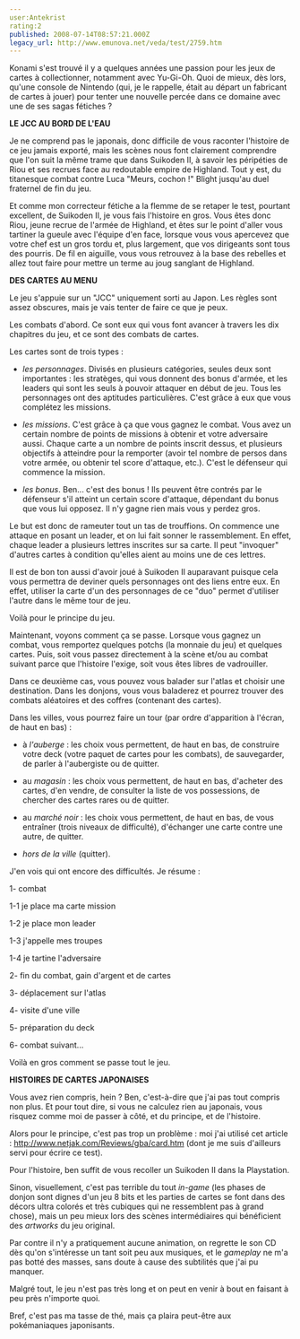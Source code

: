 ```yaml
---
user:Antekrist
rating:2
published: 2008-07-14T08:57:21.000Z
legacy_url: http://www.emunova.net/veda/test/2759.htm
---
```

Konami s'est trouvé il y a quelques années une passion pour les jeux de cartes à collectionner, notamment avec Yu-Gi-Oh. Quoi de mieux, dès lors, qu'une console de Nintendo (qui, je le rappelle, était au départ un fabricant de cartes à jouer) pour tenter une nouvelle percée dans ce domaine avec une de ses sagas fétiches ?  

  

**LE JCC AU BORD DE L'EAU**  

Je ne comprend pas le japonais, donc difficile de vous raconter l'histoire de ce jeu jamais exporté, mais les scènes nous font clairement comprendre que l'on suit la même trame que dans Suikoden II, à savoir les péripéties de Riou et ses recrues face au redoutable empire de Highland. Tout y est, du titanesque combat contre Luca "Meurs, cochon !" Blight jusqu'au duel fraternel de fin du jeu.  

Et comme mon correcteur fétiche a la flemme de se retaper le test, pourtant excellent, de Suikoden II, je vous fais l'histoire en gros. Vous êtes donc Riou, jeune recrue de l'armée de Highland, et êtes sur le point d'aller vous tartiner la gueule avec l'équipe d'en face, lorsque vous vous apercevez que votre chef est un gros tordu et, plus largement, que vos dirigeants sont tous des pourris. De fil en aiguille, vous vous retrouvez à la base des rebelles et allez tout faire pour mettre un terme au joug sanglant de Highland.  

  

**DES CARTES AU MENU**  

Le jeu s'appuie sur un "JCC" uniquement sorti au Japon. Les règles sont assez obscures, mais je vais tenter de faire ce que je peux.  

  

Les combats d'abord. Ce sont eux qui vous font avancer à travers les dix chapitres du jeu, et ce sont des combats de cartes.  

Les cartes sont de trois types :   

- _les personnages_. Divisés en plusieurs catégories, seules deux sont importantes : les stratèges, qui vous donnent des bonus d'armée, et les leaders qui sont les seuls à pouvoir attaquer en début de jeu. Tous les personnages ont des aptitudes particulières. C'est grâce à eux que vous complétez les missions.  

- _les missions_. C'est grâce à ça que vous gagnez le combat. Vous avez un certain nombre de points de missions à obtenir et votre adversaire aussi. Chaque carte a un nombre de points inscrit dessus, et plusieurs objectifs à atteindre pour la remporter (avoir tel nombre de persos dans votre armée, ou obtenir tel score d'attaque, etc.). C'est le défenseur qui commence la mission.  

- _les bonus_. Ben... c'est des bonus ! Ils peuvent être contrés par le défenseur s'il atteint un certain score d'attaque, dépendant du bonus que vous lui opposez. Il n'y gagne rien mais vous y perdez gros.  

Le but est donc de rameuter tout un tas de trouffions. On commence une attaque en posant un leader, et on lui fait sonner le rassemblement. En effet, chaque leader a plusieurs lettres inscrites sur sa carte. Il peut "invoquer" d'autres cartes à condition qu'elles aient au moins une de ces lettres.  

Il est de bon ton aussi d'avoir joué à Suikoden II auparavant puisque cela vous permettra de deviner quels personnages ont des liens entre eux. En effet, utiliser la carte d'un des personnages de ce "duo" permet d'utiliser l'autre dans le même tour de jeu.  

Voilà pour le principe du jeu.  

  

Maintenant, voyons comment ça se passe. Lorsque vous gagnez un combat, vous remportez quelques potchs (la monnaie du jeu) et quelques cartes. Puis, soit vous passez directement à la scène et/ou au combat suivant parce que l'histoire l'exige, soit vous êtes libres de vadrouiller.  

Dans ce deuxième cas, vous pouvez vous balader sur l'atlas et choisir une destination. Dans les donjons, vous vous baladerez et pourrez trouver des combats aléatoires et des coffres (contenant des cartes).  

Dans les villes, vous pourrez faire un tour (par ordre d'apparition à l'écran, de haut en bas) :   

- à _l'auberge_ : les choix vous permettent, de haut en bas, de construire votre deck (votre paquet de cartes pour les combats), de sauvegarder, de parler à l'aubergiste ou de quitter.  

- au _magasin_ : les choix vous permettent, de haut en bas, d'acheter des cartes, d'en vendre, de consulter la liste de vos possessions, de chercher des cartes rares ou de quitter.  

- au _marché noir_ : les choix vous permettent, de haut en bas, de vous entraîner (trois niveaux de difficulté), d'échanger une carte contre une autre, de quitter.  

- _hors de la ville_ (quitter).  

  

J'en vois qui ont encore des difficultés. Je résume :   

1- combat  

1-1 je place ma carte mission  

1-2 je place mon leader  

1-3 j'appelle mes troupes  

1-4 je tartine l'adversaire  

2- fin du combat, gain d'argent et de cartes  

3- déplacement sur l'atlas  

4- visite d'une ville  

5- préparation du deck  

6- combat suivant...  

Voilà en gros comment se passe tout le jeu.  

  

**HISTOIRES DE CARTES JAPONAISES**  

Vous avez rien compris, hein ? Ben, c'est-à-dire que j'ai pas tout compris non plus. Et pour tout dire, si vous ne calculez rien au japonais, vous risquez comme moi de passer à côté, et du principe, et de l'histoire.  

Alors pour le principe, c'est pas trop un problème : moi j'ai utilisé cet article : http://www.netjak.com/Reviews/gba/card.htm (dont je me suis d'ailleurs servi pour écrire ce test).  

Pour l'histoire, ben suffit de vous recoller un Suikoden II dans la Playstation.  

Sinon, visuellement, c'est pas terrible du tout _in-game_ (les phases de donjon sont dignes d'un jeu 8 bits et les parties de cartes se font dans des décors ultra colorés et très cubiques qui ne ressemblent pas à grand chose), mais un peu mieux lors des scènes intermédiaires qui bénéficient des _artworks_ du jeu original.  

Par contre il n'y a pratiquement aucune animation, on regrette le son CD dès qu'on s'intéresse un tant soit peu aux musiques, et le _gameplay_ ne m'a pas botté des masses, sans doute à cause des subtilités que j'ai pu manquer.  

Malgré tout, le jeu n'est pas très long et on peut en venir à bout en faisant à peu près n'importe quoi.  

  

Bref, c'est pas ma tasse de thé, mais ça plaira peut-être aux pokémaniaques japonisants.